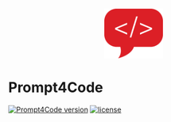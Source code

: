 <p align="center">
  <img alt="Prompt4Code logo" height="100" src="https://raw.githubusercontent.com/khnshn/Prompt4Code/main/dialog.png">
</p>

# Prompt4Code

[![Prompt4Code version](https://img.shields.io/badge/version-Prompt4Code-red)](#)
[![license](https://img.shields.io/badge/license-MIT-green)](#)
